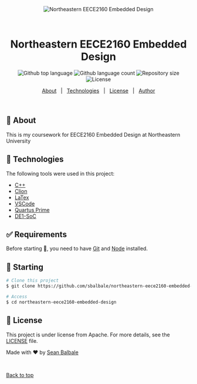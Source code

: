 <div align="center" id="top"> 
  <img src="./.github/app.gif" alt="Northeastern EECE2160 Embedded Design" />

  &#xa0;

  <!-- <a href="https://northeasternge1501cornerstoneofengineering2.netlify.app">Demo</a> -->
</div>

<h1 align="center">Northeastern EECE2160 Embedded Design</h1>

<p align="center">
  <img alt="Github top language" src="https://img.shields.io/github/languages/top/sbalbale/northeastern-eece2160-embedded-design?color=56BEB8">

  <img alt="Github language count" src="https://img.shields.io/github/languages/count/sbalbale/northeastern-eece2160-embedded-design?color=56BEB8">

  <img alt="Repository size" src="https://img.shields.io/github/repo-size/sbalbale/northeastern-eece2160-embedded-design?color=56BEB8">

  <img alt="License" src="https://img.shields.io/github/license/sbalbale/northeastern-eece2160-embedded-design?color=56BEB8">

  <!-- <img alt="Github issues" src="https://img.shields.io/github/issues/sbalbale/northeastern-eece2160-embedded-design?color=56BEB8" /> -->

  <!-- <img alt="Github forks" src="https://img.shields.io/github/forks/sbalbale/northeastern-eece2160-embedded-design?color=56BEB8" /> -->

  <!-- <img alt="Github stars" src="https://img.shields.io/github/stars/sbalbale/northeastern-eece2160-embedded-design?color=56BEB8" /> -->
</p>

<!-- Status -->

<!-- <h4 align="center"> 
	🚧  Northeastern GE1501 Cornerstone Of Engineering 2 🚀 Under construction...  🚧
</h4> 

<hr> -->

<p align="center">
  <a href="#dart-about">About</a> &#xa0; | &#xa0;
  <a href="#rocket-technologies">Technologies</a> &#xa0; | &#xa0;
  <a href="#memo-license">License</a> &#xa0; | &#xa0;
  <a href="https://github.com/sbalbale" target="_blank">Author</a>
</p>

<br>

## :dart: About ##

This is my coursework for EECE2160 Embedded Design at Northeastern University

## :rocket: Technologies ##

The following tools were used in this project:

- [C++](https://learn.microsoft.com/en-us/cpp/cpp/?view=msvc-170)
- [Clion](https://www.jetbrains.com/clion/)
- [LaTex](https://www.latex-project.org/)
- [VSCode](https://code.visualstudio.com/)
- [Quartus Prime](https://fpgasoftware.intel.com/20.1/?edition=lite)
- [DE1-SoC](https://www.terasic.com.tw/cgi-bin/page/archive.pl?Language=English&CategoryNo=165&No=836)

## :white_check_mark: Requirements ##

Before starting :checkered_flag:, you need to have [Git](https://git-scm.com) and [Node](https://nodejs.org/en/) installed.

## :checkered_flag: Starting ##

```bash
# Clone this project
$ git clone https://github.com/sbalbale/northeastern-eece2160-embedded-design

# Access
$ cd northeastern-eece2160-embedded-design

```

## :memo: License ##

This project is under license from Apache. For more details, see the [LICENSE](LICENSE.md) file.


Made with :heart: by <a href="https://github.com/sbalbale" target="_blank">Sean Balbale</a>

&#xa0;

<a href="#top">Back to top</a>
